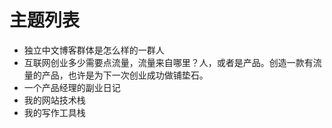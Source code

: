 # 主题列表
- 独立中文博客群体是怎么样的一群人
- 互联网创业多少需要点流量，流量来自哪里？人，或者是产品。创造一款有流量的产品，也许是为下一次创业成功做铺垫石。
- 一个产品经理的副业日记
- 我的网站技术栈
- 我的写作工具栈